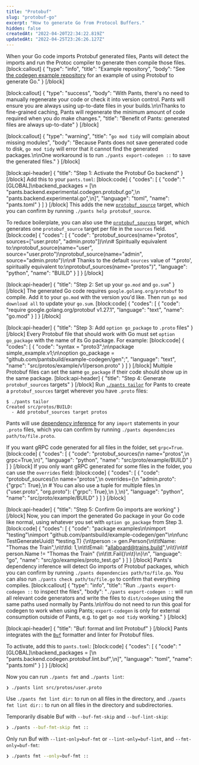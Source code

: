 ```yaml
---
title: "Protobuf"
slug: "protobuf-go"
excerpt: "How to generate Go from Protocol Buffers."
hidden: false
createdAt: "2022-04-20T22:34:22.819Z"
updatedAt: "2022-04-25T23:26:26.127Z"
---
```

When your Go code imports Protobuf generated files, Pants will detect the imports and run the Protoc compiler to generate then compile those files.
[block:callout]
{
  "type": "info",
  "title": "Example repository",
  "body": "See [the codegen example repository](https://github.com/pantsbuild/example-codegen) for an example of using Protobuf to generate Go."
}
[/block]

[block:callout]
{
  "type": "success",
  "body": "With Pants, there's no need to manually regenerate your code or check it into version control. Pants will ensure you are always using up-to-date files in your builds.\n\nThanks to fine-grained caching, Pants will regenerate the minimum amount of code required when you do make changes.",
  "title": "Benefit of Pants: generated files are always up-to-date"
}
[/block]

[block:callout]
{
  "type": "warning",
  "title": "`go mod tidy` will complain about missing modules",
  "body": "Because Pants does not save generated code to disk, `go mod tidy` will error that it cannot find the generated packages.\n\nOne workaround is to run `./pants export-codegen ::` to save the generated files."
}
[/block]

[block:api-header]
{
  "title": "Step 1: Activate the Protobuf Go backend"
}
[/block]
Add this to your `pants.toml`:
[block:code]
{
  "codes": [
    {
      "code": "[GLOBAL]\nbackend_packages = [\n  \"pants.backend.experimental.codegen.protobuf.go\",\n  \"pants.backend.experimental.go\",\n]",
      "language": "toml",
      "name": "pants.toml"
    }
  ]
}
[/block]
This adds the new [`protobuf_source`](doc:reference-protobuf_source) target, which you can confirm by running `./pants help protobuf_source`. 

To reduce boilerplate, you can also use the [`protobuf_sources`](doc:reference-protobuf_sources) target, which generates one `protobuf_source` target per file in the `sources` field.
[block:code]
{
  "codes": [
    {
      "code": "protobuf_sources(name=\"protos\", sources=[\"user.proto\", \"admin.proto\"])\n\n# Spiritually equivalent to:\nprotobuf_source(name=\"user\", source=\"user.proto\")\nprotobuf_source(name=\"admin\", source=\"admin.proto\")\n\n# Thanks to the default `sources` value of '*.proto', spiritually equivalent to:\nprotobuf_sources(name=\"protos\")",
      "language": "python",
      "name": "BUILD"
    }
  ]
}
[/block]

[block:api-header]
{
  "title": "Step 2: Set up your `go.mod` and `go.sum`"
}
[/block]
The generated Go code requires `google.golang.org/protobuf` to compile. Add it to your `go.mod` with the version you'd like. Then run `go mod download all` to update your `go.sum`.
[block:code]
{
  "codes": [
    {
      "code": "require google.golang.org/protobuf v1.27.1",
      "language": "text",
      "name": "go.mod"
    }
  ]
}
[/block]

[block:api-header]
{
  "title": "Step 3: Add `option go_package` to `.proto` files"
}
[/block]
Every Protobuf file that should work with Go must set `option go_package` with the name of its Go package. For example:
[block:code]
{
  "codes": [
    {
      "code": "syntax = \"proto3\";\n\npackage simple_example.v1;\n\noption go_package = \"github.com/pantsbuild/example-codegen/gen\";",
      "language": "text",
      "name": "src/protos/example/v1/person.proto"
    }
  ]
}
[/block]
Multiple Protobuf files can set the same `go_package` if their code should show up in the same package.
[block:api-header]
{
  "title": "Step 4: Generate `protobuf_sources` targets"
}
[/block]
Run [`./pants tailor`](doc:create-initial-build-files) for Pants to create a `protobuf_sources` target wherever you have `.proto` files:

```
$ ./pants tailor
Created src/protos/BUILD:
  - Add protobuf_sources target protos
```

Pants will use [dependency inference](doc:targets) for any `import` statements in your `.proto` files, which you can confirm by running `./pants dependencies path/to/file.proto`.

If you want gRPC code generated for all files in the folder, set `grpc=True`.
[block:code]
{
  "codes": [
    {
      "code": "protobuf_sources(\n    name=\"protos\",\n    grpc=True,\n)",
      "language": "python",
      "name": "src/proto/example/BUILD"
    }
  ]
}
[/block]
If you only want gRPC generated for some files in the folder, you can use the `overrides` field:
[block:code]
{
  "codes": [
    {
      "code": "protobuf_sources(\n    name=\"protos\",\n    overrides={\n        \"admin.proto\": {\"grpc\": True},\n        # You can also use a tuple for multiple files.\n        (\"user.proto\", \"org.proto\"): {\"grpc\": True},\n    },\n)",
      "language": "python",
      "name": "src/proto/example/BUILD"
    }
  ]
}
[/block]

[block:api-header]
{
  "title": "Step 5: Confirm Go imports are working"
}
[/block]
Now, you can import the generated Go package in your Go code like normal, using whatever you set with `option go_package` from Step 3.
[block:code]
{
  "codes": [
    {
      "code": "package examples\n\nimport \"testing\"\nimport \"github.com/pantsbuild/example-codegen/gen\"\n\nfunc TestGenerateUuid(t *testing.T) {\n\tperson := gen.Person{\n\t\tName:  \"Thomas the Train\",\n\t\tId:    1,\n\t\tEmail: \"allaboard@trains.build\",\n\t}\n\tif person.Name != \"Thomas the Train\" {\n\t\tt.Fail()\n\t}\n}\n",
      "language": "go",
      "name": "src/go/examples/proto_test.go"
    }
  ]
}
[/block]
Pants's dependency inference will detect Go imports of Protobuf packages, which you can confirm by running `./pants dependencies path/to/file.go`. You can also run `./pants check path/to/file.go` to confirm that everything compiles.
[block:callout]
{
  "type": "info",
  "title": "Run `./pants export-codegen ::` to inspect the files",
  "body": "`./pants export-codegen ::` will run all relevant code generators and write the files to `dist/codegen` using the same paths used normally by Pants.\n\nYou do not need to run this goal for codegen to work when using Pants; `export-codegen` is only for external consumption outside of Pants, e.g. to get `go mod tidy` working."
}
[/block]

[block:api-header]
{
  "title": "Buf: format and lint Protobuf"
}
[/block]
Pants integrates with the [`Buf`](https://buf.build/blog/introducing-buf-format) formatter and linter for Protobuf files.

To activate, add this to `pants.toml`:
[block:code]
{
  "codes": [
    {
      "code": "[GLOBAL]\nbackend_packages = [\n  \"pants.backend.codegen.protobuf.lint.buf\",\n]",
      "language": "toml",
      "name": "pants.toml"
    }
  ]
}
[/block]

Now you can run `./pants fmt` and `./pants lint`:

```
❯ ./pants lint src/protos/user.proto
```

Use `./pants fmt lint dir:` to run on all files in the directory, and `./pants fmt lint dir::` to run on all files in the directory and subdirectories.

Temporarily disable Buf with `--buf-fmt-skip` and `--buf-lint-skip`:

```bash
❯ ./pants --buf-fmt-skip fmt ::
```

Only run Buf with `--lint-only=buf-fmt` or `--lint-only=buf-lint`, and `--fmt-only=buf-fmt`:

```bash
❯ ./pants fmt --only=buf-fmt ::
```